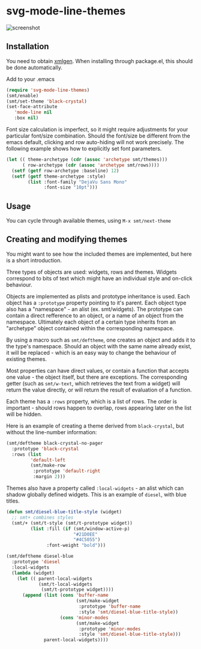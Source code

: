 # svg-mode-line-themes
![screenshot](https://github.com/sabof/svg-mode-line-themes/raw/master/screenshot.png)

## Installation

You need to obtain [xmlgen](https://github.com/philjackson/xmlgen). When
installing through package.el, this should be done automatically.

Add to your .emacs

```lisp
(require 'svg-mode-line-themes)
(smt/enable)
(smt/set-theme 'black-crystal)
(set-face-attribute
   'mode-line nil
   :box nil)
```
Font size calculation is imperfect, so it might require adjustments for your
particular font/size combination. Should the font/size be different from the
emacs default, clicking and row auto-hiding will not work precisely. The
following example shows how to explicitly set font parameters.

```lisp
(let (( theme-archetype (cdr (assoc 'archetype smt/themes)))
      ( row-archetype (cdr (assoc 'archetype smt/rows))))
  (setf (getf row-archetype :baseline) 12)
  (setf (getf theme-archetype :style)
        (list :font-family "DejaVu Sans Mono"
              :font-size "10pt")))
```

## Usage

You can cycle through available themes, using `M-x smt/next-theme`

## Creating and modifying themes

You might want to see how the included themes are implemented, but here is a
short introduction.

Three types of objects are used: widgets, rows and themes. Widgets correspond to
bits of text which might have an individual style and on-click behaviour.

Objects are implemented as plists and prototype inheritance is used. Each object
has a `:prototype` property pointing to it's parent. Each object type also has a
"namespace" - an alist (ex. smt/widgets). The prototype can contain a direct
refference to an object, or a name of an object from the namespace. Ultimately
each object of a certain type inherits from an "archetype" object contained
within the corresponding namespace.

By using a macro such as `smt/deftheme`, one creates an object and adds it to the
type's namespace. Should an object with the same name already exist, it will be
replaced - which is an easy way to change the behaviour of existing themes.

Most properties can have direct values, or contain a function that accepts one
value - the object itself, but there are exceptions. The corresponding getter
(such as `smt/w-text`, which retrieves the text from a widget) will return the
value directly, or will return the result of evaluation of a function.

Each theme has a `:rows` property, which is a list of rows. The order is
important - should rows happen to overlap, rows appearing later on the list
will be hidden.

Here is an example of creating a theme derived from `black-crystal`, but without
the line-number information:

```lisp
(smt/deftheme black-crystal-no-pager
  :prototype 'black-crystal
  :rows (list
         'default-left
         (smt/make-row
          :prototype 'default-right
          :margin 2)))
```

Themes also have a property called `:local-widgets` - an alist which can shadow
globally defined widgets. This is an example of `diesel`, with blue titles.

```lisp
(defun smt/diesel-blue-title-style (widget)
  ;; smt+ combines styles
  (smt/+ (smt/t-style (smt/t-prototype widget))
         (list :fill (if (smt/window-active-p)
                         "#21D0EE"
                         "#4C5055")
               :font-weight "bold")))

(smt/deftheme diesel-blue
  :prototype 'diesel
  :local-widgets
  (lambda (widget)
    (let (( parent-local-widgets
            (smt/t-local-widgets
             (smt/t-prototype widget))))
      (append (list (cons 'buffer-name
                          (smt/make-widget
                           :prototype 'buffer-name
                           :style 'smt/diesel-blue-title-style))
                    (cons 'minor-modes
                          (smt/make-widget
                           :prototype 'minor-modes
                           :style 'smt/diesel-blue-title-style)))
              parent-local-widgets))))
```
